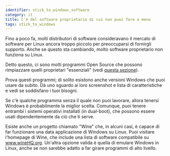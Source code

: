 ```yaml
---
identifier: stick_to_windows_software
category: it
title: C'è del software proprietario di cui non puoi fare a meno
tags: stick_to_windows
---
```


Fino a poco fa, molti distributori di software consideravano il mercato di software per Linux 
ancora troppo piccolo per preoccuparsi di fornirgli supporto. Anche se questo sta cambiando, molto 
software proprietario non funziona su Linux.

Detto questo, ci sono molti programmi Open Source che possono rimpiazzare quelli proprietari 
"essenziali" (vedi <a href="/items/warez">questa sezione</a>).

Prova questi programmi; di solito esistono anche versioni Windows che puoi usare da subito. Dà 
uno sguardo ai loro screenshot e lista di caratteristiche e vedi se soddisfano i tuoi bisogni.

Se c'è qualche programma senza il quale non puoi lavorare, allora tenersi Windows è probabilmente 
la miglior scelta. Comunque, puoi tenere entrambi i sistemi operativi installati (in dual-boot), che 
possono essere usati dipendentemente da ciò che ti serve.

Esiste anche un progetto chiamato "Wine" che, in alcuni casi, è capace di far funzionare una data 
applicazione di Windows su Linux. Puoi visitare l'homepage di Wine, che include una lista di 
software compatibile su <a href="http://www.winehq.org">www.wineHQ.org</a>. Un'altra opzione valida 
è quella di emulare Windows in Linux, anche se non sarebbe adatto a far girare programmi di alto 
livello.

